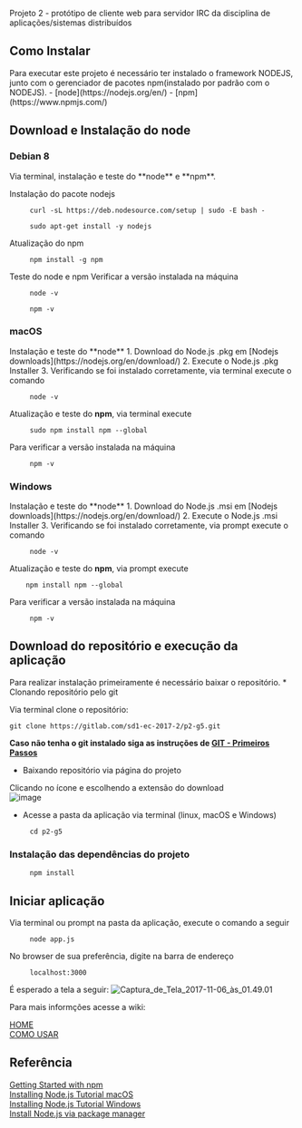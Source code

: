 Projeto 2 - protótipo de cliente web para servidor IRC da disciplina de aplicações/sistemas distribuídos

<h2>Como Instalar</h2>
Para executar este projeto é necessário ter instalado o framework NODEJS, junto com o gerenciador de pacotes npm(instalado por padrão com o NODEJS).
- [node](https://nodejs.org/en/)
- [npm](https://www.npmjs.com/)

<h2>Download e Instalação do node</h2>

<h3>Debian 8</h3>
Via terminal, instalação e teste do **node** e **npm**.

Instalação do pacote nodejs
```
     curl -sL https://deb.nodesource.com/setup | sudo -E bash -
 
     sudo apt-get install -y nodejs
```
Atualização do npm
```
     npm install -g npm
````
Teste do node e npm
Verificar a versão instalada na máquina
````
     node -v

     npm -v
````

<h3>macOS</h3>
Instalação e teste do **node**
1. Download do Node.js .pkg em [Nodejs downloads](https://nodejs.org/en/download/)
2. Execute o Node.js .pkg Installer
3. Verificando se foi instalado corretamente, via terminal execute o comando

````
     node -v
````
Atualização e teste do **npm**, via terminal execute

````
     sudo npm install npm --global
````

Para verificar a versão instalada na máquina

````
     npm -v
````

<h3>Windows</h3>
Instalação e teste do **node**
1. Download do Node.js .msi em [Nodejs downloads](https://nodejs.org/en/download/)
2. Execute o Node.js .msi Installer
3. Verificando se foi instalado corretamente, via prompt execute o comando

````
     node -v
````
Atualização e teste do **npm**, via prompt execute

````
    npm install npm --global
````

Para verificar a versão instalada na máquina

````
     npm -v
````

<h2>Download do repositório e execução da aplicação</h2>
Para realizar instalação primeiramente é necessário baixar o repositório.
* Clonando repositório pelo git

Via terminal clone o repositório:

````
git clone https://gitlab.com/sd1-ec-2017-2/p2-g5.git
````
**Caso não tenha o git instalado siga as instruções de [GIT - Primeiros Passos](https://git-scm.com/book/pt-br/v1/Primeiros-passos-Instalando-Git)**

* Baixando repositório via página do projeto

Clicando no ícone e escolhendo a extensão do download<br/>
![image](https://docs.gitlab.com/ce/user/project/pipelines/img/job_latest_artifacts_browser.png) 

* Acesse a pasta da aplicação
via terminal (linux, macOS e Windows)

````
     cd p2-g5
````

<h3>Instalação das dependências do projeto</h3>

````
     npm install
````

<h2>Iniciar aplicação</h2>
Via terminal ou prompt na pasta da aplicação, execute o comando a seguir

````
     node app.js
`````

No browser de sua preferência, digite na barra de endereço

````
     localhost:3000
````
É esperado a tela a seguir:
![Captura_de_Tela_2017-11-06_às_01.49.01](/uploads/0de6850b9d6e2fab40eb8fd14dd6da1b/tela-login.png)

Para mais informções acesse a wiki:


[HOME](https://gitlab.com/sd1-ec-2017-2/p2-g5/wikis/home)<br/>
[COMO USAR](https://gitlab.com/sd1-ec-2017-2/p2-g5/wikis/como-usar)<br/>


<h2>Referência</h2>

[Getting Started with npm](https://www.npmjs.com/package/npm/tutorial)<br/>
[Installing Node.js Tutorial macOS](https://nodesource.com/blog/installing-nodejs-tutorial-mac-os-x/)<br/>
[Installing Node.js Tutorial Windows](https://nodesource.com/blog/installing-nodejs-tutorial-windows/)<br/>
[Install Node.js via package manager](https://nodejs.org/en/download/package-manager/)<br/>

